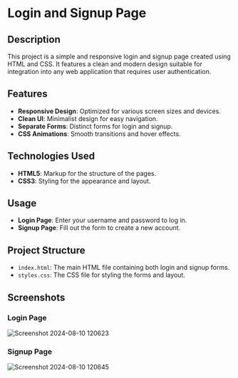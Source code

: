 # Login and Signup Page

## Description

This project is a simple and responsive login and signup page created using HTML and CSS. It features a clean and modern design suitable for integration into any web application that requires user authentication.

## Features

- **Responsive Design**: Optimized for various screen sizes and devices.
- **Clean UI**: Minimalist design for easy navigation.
- **Separate Forms**: Distinct forms for login and signup.
- **CSS Animations**: Smooth transitions and hover effects.

## Technologies Used

- **HTML5**: Markup for the structure of the pages.
- **CSS3**: Styling for the appearance and layout.


## Usage

- **Login Page**: Enter your username and password to log in.
- **Signup Page**: Fill out the form to create a new account.

## Project Structure

- `index.html`: The main HTML file containing both login and signup forms.
- `styles.css`: The CSS file for styling the forms and layout.


## Screenshots

### Login Page
![Screenshot 2024-08-10 120623](https://github.com/user-attachments/assets/0c4604a0-9794-4d63-a7b2-83e40086237c)


### Signup Page
![Screenshot 2024-08-10 120645](https://github.com/user-attachments/assets/b97e8df3-735e-4abd-af53-bb582a8530ba)


